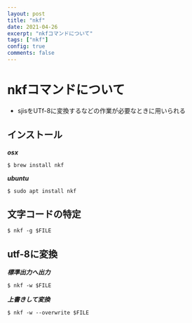 ```yaml
---
layout: post
title: "nkf"
date: 2021-04-26
excerpt: "nkfコマンドについて"
tags: ["nkf"]
config: true
comments: false
---
```


# nkfコマンドについて
 - sjisをUTf-8に変換するなどの作業が必要なときに用いられる

## インストール

***osx***
```console
$ brew install nkf
```

***ubuntu***
```console
$ sudo apt install nkf
```

## 文字コードの特定

```console
$ nkf -g $FILE
```

## utf-8に変換

***標準出力へ出力***
```console
$ nkf -w $FILE
```

***上書きして変換***
```console
$ nkf -w --overwrite $FILE
```

